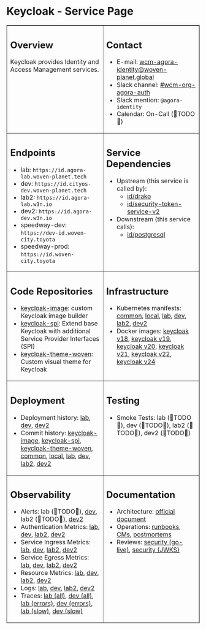 # Keycloak - Service Page

<table markdown="1" border="1">
<tr markdown="1" valign="top">
<td markdown="block" width="50%">

## Overview

Keycloak provides Identity and Access Management services.


</td>
<td markdown="block" width="50%">

## Contact

- E-mail: wcm-agora-identity@woven-planet.global
- Slack channel: [#wcm-org-agora-auth](https://woven-by-toyota.slack.com/archives/C032Z73091N)
- Slack mention: `@agora-identity`
- Calendar: On-Call (🚧TODO🚧)

</td>
</tr>
<tr markdown="1" valign="top">
<td markdown="block">

## Endpoints
- lab: `https://id.agora-lab.woven-planet.tech`
- dev: `https://id.cityos-dev.woven-planet.tech`
- lab2: `https://id.agora-lab.w3n.io`
- dev2: `https://id.agora-dev.w3n.io`
- speedway-dev: `https://dev-id.woven-city.toyota`
- speedway-prod: `https://id.woven-city.toyota`

</td>
<td markdown="block">

## Service Dependencies

- Upstream (this service is called by):
  - [id/drako](../drako/)
  - [id/security-token-service-v2](../security-token-service-v2/)
- Downstream (this service calls):
  - [id/postgresql](../postgresql/)

</td>
</tr>
<tr markdown="1" valign="top">
<td markdown="block">

## Code Repositories

- [keycloak-image](https://github.com/wp-wcm/city/tree/main/ns/id/keycloak-image): custom Keycloak image builder
- [keycloak-spi](https://github.com/wp-wcm/city/tree/main/ns/id/keycloak-spi): Extend base Keycloak with additional Service Provider Interfaces (SPI)
- [keycloak-theme-woven](https://github.com/wp-wcm/city/tree/main/ns/id/keycloak-theme-woven): Custom visual theme for Keycloak

</td>
<td markdown="block">

## Infrastructure

- Kubernetes manifests:
  [common](https://github.com/wp-wcm/city/tree/main/infrastructure/k8s/common/id),
  [local](https://github.com/wp-wcm/city/tree/main/infrastructure/k8s/local/id),
  [lab](https://github.com/wp-wcm/city/tree/main/infrastructure/k8s/lab/id),
  [dev](https://github.com/wp-wcm/city/tree/main/infrastructure/k8s/dev/id),
  [lab2](https://github.com/wp-wcm/city/tree/main/infrastructure/k8s/environments/lab2/clusters/worker1-east/id),
  [dev2](https://github.com/wp-wcm/city/tree/main/infrastructure/k8s/environments/dev2/clusters/worker1-east/id)
- Docker images:
  [keycloak v18](https://artifactory-ha.tri-ad.tech/ui/native/docker/wcm-cityos/id/keycloak/),
  [keycloak v19](https://artifactory-ha.tri-ad.tech/ui/native/docker/wcm-cityos/id/keycloak-19/),
  [keycloak v20](https://artifactory-ha.tri-ad.tech/ui/native/docker/wcm-cityos/id/keycloak-20/),
  [keycloak v21](https://artifactory-ha.tri-ad.tech/ui/native/docker/wcm-cityos/id/keycloak-21/),
  [keycloak v22](https://artifactory-ha.tri-ad.tech/ui/native/docker/wcm-cityos/id/keycloak-22/),
  [keycloak v24](https://artifactory-ha.tri-ad.tech/ui/native/docker/wcm-cityos/id/keycloak-24/)

</td>
</tr>
<tr markdown="1" valign="top">
<td markdown="block">

## Deployment

- Deployment history:
  [lab](https://observability.agora-lab.woven-planet.tech/grafana/d/0827280ce76e9779260cbb3ac8564d1fed87d0fa),
  [dev](https://observability.cityos-dev.woven-planet.tech/grafana/d/0827280ce76e9779260cbb3ac8564d1fed87d0fa),
  [dev2](https://athena.agora-dev.w3n.io/grafana/d/fedae991-7dc2-4063-925a-d96e9fd8664f)
- Commit history:
  [keycloak-image](https://github.com/wp-wcm/city/commits/main/ns/id/keycloak-image),
  [keycloak-spi](https://github.com/wp-wcm/city/commits/main/ns/id/keycloak-spi),
  [keycloak-theme-woven](https://github.com/wp-wcm/city/commits/main/ns/id/keycloak-theme-woven),
  [common](https://github.com/wp-wcm/city/commits/main/infrastructure/k8s/common/id),
  [local](https://github.com/wp-wcm/city/commits/main/infrastructure/k8s/local/id),
  [lab](https://github.com/wp-wcm/city/commits/main/infrastructure/k8s/lab/id),
  [dev](https://github.com/wp-wcm/city/commits/main/infrastructure/k8s/dev/id),
  [lab2](https://github.com/wp-wcm/city/tree/main/infrastructure/k8s/environments/lab2/clusters/worker1-east/id),
  [dev2](https://github.com/wp-wcm/city/tree/main/infrastructure/k8s/environments/dev2/clusters/worker1-east/id)

</td>
<td markdown="block">

## Testing

- Smoke Tests:
  lab (🚧TODO🚧),
  dev (🚧TODO🚧),
  lab2 (🚧TODO🚧),
  dev2 (🚧TODO🚧)

</td>
</tr>
<tr markdown="1" valign="top">
<td markdown="block">

## Observability

- Alerts:
  lab (🚧TODO🚧),
  [dev](http://go/agora-id-keycloak-alerts-dev),
  lab2 (🚧TODO🚧),
  [dev2](https://athena.agora-dev.w3n.io/grafana/alerting/list?queryString=%7Bnamespace%3D%22id%22,%20group%3D~%22keycloak.%2B%22%7D)
- Authentication Metrics:
  [lab](https://observability.agora-lab.woven-planet.tech/grafana/d/3160074b74052a2edd1ea99dc337eb9b13ad8c24),
  [dev](https://observability.cityos-dev.woven-planet.tech/grafana/d/3160074b74052a2edd1ea99dc337eb9b13ad8c24),
  [lab2](https://athena.agora-lab.w3n.io/grafana/d/24fbcdbf-5f1b-42d1-bbbe-2af5ea031086),
  [dev2](https://athena.agora-dev.w3n.io/grafana/d/24fbcdbf-5f1b-42d1-bbbe-2af5ea031086)
- Service Ingress Metrics:
  [lab](https://observability.agora-lab.woven-planet.tech/grafana/d/be9aafc10451b86e78b934d480cf20bb0d5ff3f1),
  [dev](https://observability.cityos-dev.woven-planet.tech/grafana/d/be9aafc10451b86e78b934d480cf20bb0d5ff3f1),
  [lab2](https://athena.agora-lab.w3n.io/grafana/d/c63c39ef-1c3b-482a-bc03-571342b67ef9),
  [dev2](https://athena.agora-dev.w3n.io/grafana/d/c63c39ef-1c3b-482a-bc03-571342b67ef9)
- Service Egress Metrics:
  [lab](https://observability.agora-lab.woven-planet.tech/grafana/d/b4e51eb6918534086d7cc706d1bef207f4d37404),
  [dev](https://observability.cityos-dev.woven-planet.tech/grafana/d/b4e51eb6918534086d7cc706d1bef207f4d37404),
  [lab2](https://athena.agora-lab.w3n.io/grafana/d/8a23225d-5525-4761-8ef6-37d5f60b9b84),
  [dev2](https://athena.agora-dev.w3n.io/grafana/d/8a23225d-5525-4761-8ef6-37d5f60b9b84)
- Resource Metrics:
  [lab](https://observability.agora-lab.woven-planet.tech/grafana/d/96f419399c629b608e391427bfa00c72bce5d824),
  [dev](https://observability.cityos-dev.woven-planet.tech/grafana/d/96f419399c629b608e391427bfa00c72bce5d824),
  [lab2](https://athena.agora-lab.w3n.io/grafana/d/4fbca40f-9d41-459b-9ea6-beb7964ec698),
  [dev2](https://athena.agora-dev.w3n.io/grafana/d/4fbca40f-9d41-459b-9ea6-beb7964ec698)
- Logs:
  [lab](https://observability.agora-lab.woven-planet.tech/grafana/d/113f5fa2ccb1fcdbdea990cac62f2b079ae3cb6c),
  [dev](https://observability.cityos-dev.woven-planet.tech/grafana/d/113f5fa2ccb1fcdbdea990cac62f2b079ae3cb6c),
  [lab2](https://athena.agora-lab.w3n.io/grafana/d/554c2a17-74e7-480a-b2f9-0fd6f1f5a970),
  [dev2](https://athena.agora-dev.w3n.io/grafana/d/554c2a17-74e7-480a-b2f9-0fd6f1f5a970)
- Traces:
  [lab (all)](https://observability.agora-lab.woven-planet.tech/jaeger/search?service=keycloak.id&lookback=2d),
  [dev (all)](https://observability.cityos-dev.woven-planet.tech/jaeger/search?service=keycloak.id&lookback=2d),
  [lab (errors)](https://observability.agora-lab.woven-planet.tech/jaeger/search?service=keycloak.id&lookback=2d&tags=%7B%22error%22%3A%22true%22%7D),
  [dev (errors)](https://observability.cityos-dev.woven-planet.tech/jaeger/search?service=keycloak.id&lookback=2d&tags=%7B%22error%22%3A%22true%22%7D),
  [lab (slow)](https://observability.agora-lab.woven-planet.tech/jaeger/search?service=keycloak.id&lookback=2d&minDuration=100ms),
  [dev (slow)](https://observability.cityos-dev.woven-planet.tech/jaeger/search?service=keycloak.id&lookback=2d&minDuration=100ms)

</td>
<td markdown="block">

## Documentation

- Architecture:
  [official document](http://go/agora-id-keycloak-arch)
- Operations:
  [runbooks](http://go/agora-id-keycloak-runbooks),
  [CMs](http://go/agora-id-keycloak-cms),
  [postmortems](http://go/agora-id-keycloak-pms)
- Reviews:
  [security (go-live)](http://go/agora-id-golive-review),
  [security (JWKS)](http://go/agora-id-jwks-sec-review)

</td>
</tr>
</table>

